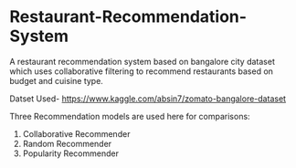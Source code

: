 # Restaurant-Recommendation-System
A restaurant recommendation system based on bangalore city dataset which uses collaborative filtering to recommend restaurants based on budget and cuisine type.


Datset Used- https://www.kaggle.com/absin7/zomato-bangalore-dataset

Three Recommendation models are used here for comparisons:
1. Collaborative Recommender
2. Random Recommender
3. Popularity Recommender
